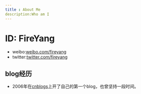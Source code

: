 ```yaml
---
title : About Me
description:Who am I
---
```




ID: FireYang
===

* weibo:[weibo.com/fireyang](http://weibo.com/fireyang)
* twitter:[twitter.com/fireyang](http://www.twitter.com/fireyang)

blog经历
---

* 2006年在[cnblogs](http://www.cnblogs.com/FireYang)上开了自己的第一个blog，也曾坚持一段时间。

